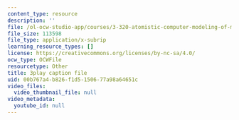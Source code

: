 ```yaml
---
content_type: resource
description: ''
file: /ol-ocw-studio-app/courses/3-320-atomistic-computer-modeling-of-materials-sma-5107-spring-2005/00b767a4b826f1d5150677a98a64651c_-B96m5X2xCM.srt
file_size: 113598
file_type: application/x-subrip
learning_resource_types: []
license: https://creativecommons.org/licenses/by-nc-sa/4.0/
ocw_type: OCWFile
resourcetype: Other
title: 3play caption file
uid: 00b767a4-b826-f1d5-1506-77a98a64651c
video_files:
  video_thumbnail_file: null
video_metadata:
  youtube_id: null
---
```

